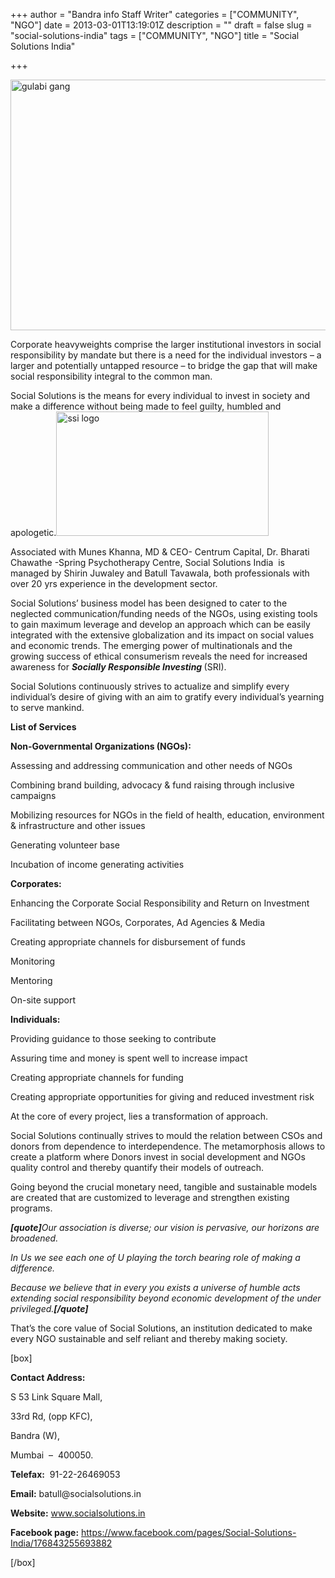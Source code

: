 +++
author = "Bandra info Staff Writer"
categories = ["COMMUNITY", "NGO"]
date = 2013-03-01T13:19:01Z
description = ""
draft = false
slug = "social-solutions-india"
tags = ["COMMUNITY", "NGO"]
title = "Social Solutions India"

+++


<p><a href="https://i1.wp.com/bandra.info/wp-content/uploads/2013/04/gulabi-gang.jpg?ssl=1"><img loading="lazy" class="size-full wp-image-1127 aligncenter" alt="gulabi gang" src="https://i1.wp.com/bandra.info/wp-content/uploads/2013/04/gulabi-gang.jpg?resize=600%2C401&#038;ssl=1" width="600" height="401" srcset="https://i1.wp.com/bandra.info/wp-content/uploads/2013/04/gulabi-gang.jpg?w=600&amp;ssl=1 600w, https://i1.wp.com/bandra.info/wp-content/uploads/2013/04/gulabi-gang.jpg?resize=300%2C200&amp;ssl=1 300w" sizes="(max-width: 600px) 100vw, 600px" data-recalc-dims="1" /></a></p>
<p>Corporate heavyweights comprise the larger institutional investors in social responsibility by mandate but there is a need for the individual investors &#8211; a larger and potentially untapped resource &#8211; to bridge the gap that will make social responsibility integral to the common man.</p>
<p>Social Solutions is the means for every individual to invest in society and make a difference without being made to feel guilty, humbled and apologetic.<a href="https://i2.wp.com/bandra.info/wp-content/uploads/2013/04/ssi-logo.jpg?ssl=1"><img loading="lazy" class="size-full wp-image-1128 alignright" alt="ssi logo" src="https://i2.wp.com/bandra.info/wp-content/uploads/2013/04/ssi-logo.jpg?resize=340%2C199&#038;ssl=1" width="340" height="199" srcset="https://i2.wp.com/bandra.info/wp-content/uploads/2013/04/ssi-logo.jpg?w=340&amp;ssl=1 340w, https://i2.wp.com/bandra.info/wp-content/uploads/2013/04/ssi-logo.jpg?resize=300%2C175&amp;ssl=1 300w" sizes="(max-width: 340px) 100vw, 340px" data-recalc-dims="1" /></a></p>
<p>Associated with Munes Khanna, MD &amp; CEO- Centrum Capital, Dr. Bharati Chawathe -Spring Psychotherapy Centre, Social Solutions India  is managed by Shirin Juwaley and Batull Tavawala, both professionals with over 20 yrs experience in the development sector.</p>
<p>Social Solutions’ business model has been designed to cater to the neglected communication/funding needs of the NGOs, using existing tools to gain maximum leverage and develop an approach which can be easily integrated with the extensive globalization and its impact on social values and economic trends. The emerging power of multinationals and the growing success of ethical consumerism reveals the need for increased awareness for <strong><em>Socially Responsible Investing</em> </strong>(SRI).</p>
<p>Social Solutions continuously strives to actualize and simplify every individual’s desire of giving with an aim to gratify every individual’s yearning to serve mankind.</p>
<p><b>List of Services</b></p>
<p><b>Non-Governmental Organizations (NGOs):         </b></p>
<p>Assessing and addressing communication and other needs of NGOs</p>
<p>Combining brand building, advocacy &amp; fund raising through inclusive campaigns</p>
<p>Mobilizing resources for NGOs in the field of health, education, environment &amp; infrastructure and other issues</p>
<p>Generating volunteer base</p>
<p>Incubation of income generating activities</p>
<p><b>Corporates:</b></p>
<p>Enhancing the Corporate Social Responsibility and Return on Investment</p>
<p>Facilitating between NGOs, Corporates, Ad Agencies &amp; Media</p>
<p>Creating appropriate channels for disbursement of funds</p>
<p>Monitoring</p>
<p>Mentoring</p>
<p>On-site support</p>
<p><b>Individuals:</b></p>
<p>Providing guidance to those seeking to contribute</p>
<p>Assuring time and money is spent well to increase impact</p>
<p>Creating appropriate channels for funding</p>
<p>Creating appropriate opportunities for giving and reduced investment risk</p>
<p>At the core of every project, lies a transformation of approach.</p>
<p>Social Solutions continually strives to mould the relation between CSOs and donors from dependence to interdependence. The metamorphosis allows to create a platform where Donors invest in social development and NGOs quality control and thereby quantify their models of outreach.</p>
<p>Going beyond the crucial monetary need, tangible and sustainable models are created that are customized to leverage and strengthen existing programs.</p>
<p><i><strong>[quote]</strong>Our association is diverse; our vision is pervasive, our horizons are broadened.</i></p>
<p><i>In Us we see each one of U playing the torch bearing role of making a difference.</i></p>
<p><i>Because we believe that in every you exists a universe of humble acts extending social responsibility beyond economic development of the under privileged.<strong>[/quote]</strong></i></p>
<p>That&#8217;s the core value of Social Solutions, an institution dedicated to make every NGO sustainable and self reliant and thereby making society.</p>
[box]
<p><strong>Contact Address:</strong></p>
<p>S 53 Link Square Mall,</p>
<p>33rd Rd, (opp KFC),</p>
<p>Bandra (W),</p>
<p>Mumbai  &#8211;  400050.</p>
<p><strong>Telefax:</strong>  91-22-26469053</p>
<p><strong>Email:</strong> batull@socialsolutions.in</p>
<p><strong>Website:</strong> <a href="https://www.socialsolutions.in/">www.socialsolutions.in</a></p>
<p><strong>Facebook page:</strong> <a href="https://www.facebook.com/pages/Social-Solutions-India/176843255693882">https://www.facebook.com/pages/Social-Solutions-India/176843255693882</a></p>
[/box]



